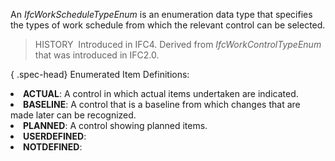 ﻿An _IfcWorkScheduleTypeEnum_ is an enumeration data type that specifies the types of work schedule from which the relevant control can be selected.

> HISTORY&nbsp; Introduced in IFC4. Derived from _IfcWorkControlTypeEnum_ that was introduced in IFC2.0.

{ .spec-head}
Enumerated Item Definitions:

<lu>
<li><b>ACTUAL</b>: A control in which actual items undertaken are indicated.</li>
<li><b>BASELINE</b>: A control that is a baseline from which changes that are made later can be recognized.</li>
<li><b>PLANNED</b>: A control showing planned items.</li>
<li><b>USERDEFINED</b>:</li>
<li><b>NOTDEFINED</b>:</li>
</lu>
